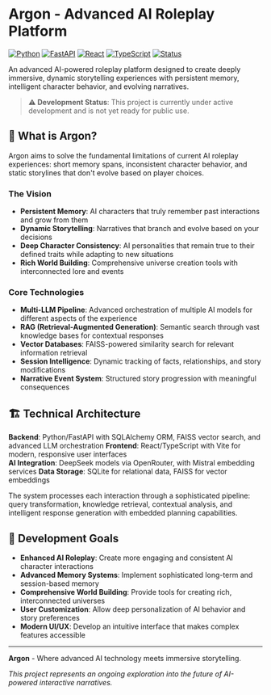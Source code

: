 # Argon - Advanced AI Roleplay Platform

[![Python](https://img.shields.io/badge/Python-3.8+-blue.svg)](https://www.python.org/downloads/)
[![FastAPI](https://img.shields.io/badge/FastAPI-0.68+-green.svg)](https://fastapi.tiangolo.com/)
[![React](https://img.shields.io/badge/React-18+-blue.svg)](https://reactjs.org/)
[![TypeScript](https://img.shields.io/badge/TypeScript-4.5+-blue.svg)](https://www.typescriptlang.org/)
[![Status](https://img.shields.io/badge/Status-In%20Development-orange.svg)]()

An advanced AI-powered roleplay platform designed to create deeply immersive, dynamic storytelling experiences with persistent memory, intelligent character behavior, and evolving narratives.

> **⚠️ Development Status**: This project is currently under active development and is not yet ready for public use.

## 🌟 What is Argon?

Argon aims to solve the fundamental limitations of current AI roleplay experiences: short memory spans, inconsistent character behavior, and static storylines that don't evolve based on player choices.

### The Vision
- **Persistent Memory**: AI characters that truly remember past interactions and grow from them
- **Dynamic Storytelling**: Narratives that branch and evolve based on your decisions
- **Deep Character Consistency**: AI personalities that remain true to their defined traits while adapting to new situations
- **Rich World Building**: Comprehensive universe creation tools with interconnected lore and events

### Core Technologies
- **Multi-LLM Pipeline**: Advanced orchestration of multiple AI models for different aspects of the experience
- **RAG (Retrieval-Augmented Generation)**: Semantic search through vast knowledge bases for contextual responses  
- **Vector Databases**: FAISS-powered similarity search for relevant information retrieval
- **Session Intelligence**: Dynamic tracking of facts, relationships, and story modifications
- **Narrative Event System**: Structured story progression with meaningful consequences

## 🏗️ Technical Architecture

**Backend**: Python/FastAPI with SQLAlchemy ORM, FAISS vector search, and advanced LLM orchestration
**Frontend**: React/TypeScript with Vite for modern, responsive user interfaces  
**AI Integration**: DeepSeek models via OpenRouter, with Mistral embedding services
**Data Storage**: SQLite for relational data, FAISS for vector embeddings

The system processes each interaction through a sophisticated pipeline: query transformation, knowledge retrieval, contextual analysis, and intelligent response generation with embedded planning capabilities.

## 🔮 Development Goals

- **Enhanced AI Roleplay**: Create more engaging and consistent AI character interactions
- **Advanced Memory Systems**: Implement sophisticated long-term and session-based memory
- **Comprehensive World Building**: Provide tools for creating rich, interconnected universes
- **User Customization**: Allow deep personalization of AI behavior and story preferences
- **Modern UI/UX**: Develop an intuitive interface that makes complex features accessible

---

**Argon** - Where advanced AI technology meets immersive storytelling.

*This project represents an ongoing exploration into the future of AI-powered interactive narratives.*
